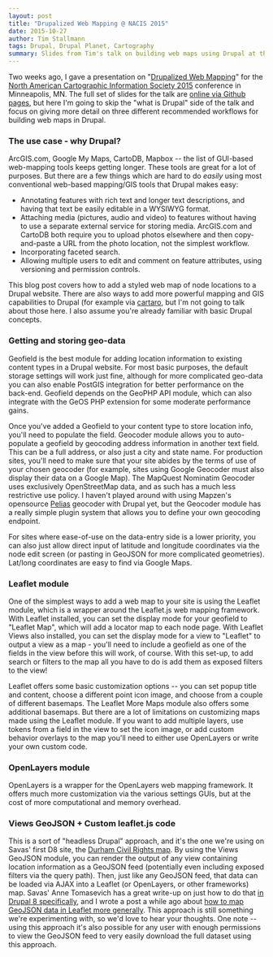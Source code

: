 ```yaml
---
layout: post
title: "Drupalized Web Mapping @ NACIS 2015"
date: 2015-10-27
author: Tim Stallmann
tags: Drupal, Drupal Planet, Cartography
summary: Slides from Tim's talk on building web maps using Drupal at the 2015 NACIS conference.
---
```


Two weeks ago, I gave a presentation on "[Drupalized Web Mapping](http://timstallmann.github.io/nacis-drupal-mapping-talk/#/)" for the [North American Cartographic Information Society 2015](http://www.nacis.org) conference in Minneapolis, MN.
The full set of slides for the talk are [online via Github pages](http://timstallmann.github.io/nacis-drupal-mapping-talk/#/), but here I'm going to skip the "what is Drupal" side of the talk and focus on giving more detail on three different recommended workflows for building web maps in Drupal.

### The use case - why Drupal?

ArcGIS.com, Google My Maps, CartoDB, Mapbox -- the list of GUI-based web-mapping tools keeps getting longer. These tools are great
for a lot of purposes. But there are a few things which are hard to do *easily* using most conventional web-based mapping/GIS tools that Drupal makes easy:
 
 * Annotating features with rich text and longer text descriptions, and having that text be easily editable in a WYSIWYG format.
 * Attaching media (pictures, audio and video) to features without having to use a separate external service for storing media. ArcGIS.com and CartoDB both require you to upload photos elsewhere and then copy-and-paste a URL from the photo location, not the simplest workflow.
 * Incorporating faceted search.
 * Allowing multiple users to edit and comment on feature attributes, using versioning and permission controls.
 
This blog post covers how to add a styled web map of node locations to a Drupal website. There are also ways to add more powerful mapping
and GIS capabilities to Drupal (for example via [cartaro](http://www.cartaro.org), but I'm not going to talk about those here. I also assume you're already
familiar with basic Drupal concepts.

### Getting and storing geo-data

Geofield is the best module for adding location information to existing content types in a Drupal website. For most basic purposes, the default
storage settings will work just fine, although for more complicated geo-data you can also enable PostGIS integration for better performance on the back-end.
Geofield depends on the GeoPHP API module, which can also integrate with the GeOS PHP extension for some moderate performance gains.

Once you've added a Geofield to your content type to store location info, you'll need to populate the field. Geocoder module allows you to auto-populate a geofield by geocoding address information in another text field.
This can be a full address, or also just a city and state name. For production sites, you'll need to make sure that your site abides by the terms of use of your chosen geocoder (for example, sites using Google Geocoder must also display
their data on a Google Map). The MapQuest Nominatim Geocoder uses exclusively OpenStreetMap data, and as such has a much less restrictive use policy. I haven't played around with using Mapzen's opensource [Pelias](https://github.com/pelias/pelias) geocoder
with Drupal yet, but the Geocoder module has a really simple plugin system that allows you to define your own geocoding endpoint.

For sites where ease-of-use on the data-entry side is a lower priority, you can also just allow direct input of latitude and longitude coordinates via the node edit screen (or pasting in GeoJSON for more complicated geometries). Lat/long coordinates
are easy to find via Google Maps.

### Leaflet module

One of the simplest ways to add a web map to your site is using the Leaflet module, which is a wrapper around the Leaflet.js web mapping framework. With Leaflet installed, you can set the display mode
for your geofield to "Leaflet Map", which will add a locator map to each node page. With Leaflet Views also installed, you can set the display mode for a view to "Leaflet" to output a view as a map - you'll need to include
a geofield as one of the fields in the view before this will work, of course. With this set-up, to add search or filters to the map all you have to do is add them as exposed filters to the view!

Leaflet offers some basic customization options -- you can set popup title and content, choose a different point icon image, and choose from a couple of different basemaps. The Leaflet More Maps module also offers some additional basemaps. But there
are a lot of limitations on customizing maps made using the Leaflet module. If you want to add multiple layers, use tokens from a field in the view to set the icon image, or add custom behavior overlays to the map you'll need to either use OpenLayers or write your own
 custom code.

### OpenLayers module

OpenLayers is a wrapper for the OpenLayers web mapping framework. It offers much more customization via the various settings GUIs, but at the cost of more computational and memory overhead.


### Views GeoJSON + Custom leaflet.js code

This is a sort of "headless Drupal" approach, and it's the one we're using on Savas' first D8 site, the [Durham Civil Rights map](https://github.com/savaslabs/durham-civil-rights-map). By using the Views GeoJSON module, you can
render the output of any view containing location information as a GeoJSON feed (potentially even including exposed filters via the query path). Then, just like any GeoJSON feed, that data can be loaded via AJAX into a Leaflet (or OpenLayers, or other frameworks) map. Savas' Anne Tomasevich has a
great write-up on just how to do that [in Drupal 8 specifically](http://savaslabs.com/2015/07/06/map-in-drupal-8.html), and I wrote a post a while ago about [how to map GeoJSON data in Leaflet more generally](http://savaslabs.com/2015/05/18/mapping-geojson.html). This approach is still something we're 
experimenting with, so we'd love to hear your thoughts. One note -- using this approach it's also possible for any user with enough permissions to view the GeoJSON feed to very easily download the full dataset using this approach.
